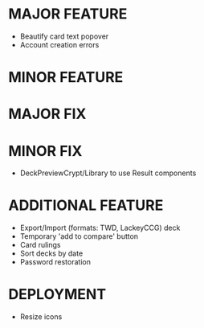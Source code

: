 # MAJOR FEATURE
* Beautify card text popover
* Account creation errors

# MINOR FEATURE

# MAJOR FIX
# MINOR FIX
* DeckPreviewCrypt/Library to use Result components

# ADDITIONAL FEATURE
* Export/Import (formats: TWD, LackeyCCG) deck
* Temporary 'add to compare' button
* Card rulings
* Sort decks by date
* Password restoration

# DEPLOYMENT
* Resize icons
